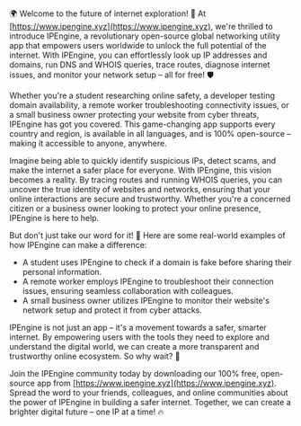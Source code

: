 🌍 Welcome to the future of internet exploration! 🚀 At [https://www.ipengine.xyz](https://www.ipengine.xyz), we're thrilled to introduce IPEngine, a revolutionary open-source global networking utility app that empowers users worldwide to unlock the full potential of the internet. With IPEngine, you can effortlessly look up IP addresses and domains, run DNS and WHOIS queries, trace routes, diagnose internet issues, and monitor your network setup – all for free! 🛡️

Whether you're a student researching online safety, a developer testing domain availability, a remote worker troubleshooting connectivity issues, or a small business owner protecting your website from cyber threats, IPEngine has got you covered. This game-changing app supports every country and region, is available in all languages, and is 100% open-source – making it accessible to anyone, anywhere.

Imagine being able to quickly identify suspicious IPs, detect scams, and make the internet a safer place for everyone. With IPEngine, this vision becomes a reality. By tracing routes and running WHOIS queries, you can uncover the true identity of websites and networks, ensuring that your online interactions are secure and trustworthy. Whether you're a concerned citizen or a business owner looking to protect your online presence, IPEngine is here to help.

But don't just take our word for it! 📡 Here are some real-world examples of how IPEngine can make a difference:

* A student uses IPEngine to check if a domain is fake before sharing their personal information.
* A remote worker employs IPEngine to troubleshoot their connection issues, ensuring seamless collaboration with colleagues.
* A small business owner utilizes IPEngine to monitor their website's network setup and protect it from cyber attacks.

IPEngine is not just an app – it's a movement towards a safer, smarter internet. By empowering users with the tools they need to explore and understand the digital world, we can create a more transparent and trustworthy online ecosystem. So why wait? 🚀

Join the IPEngine community today by downloading our 100% free, open-source app from [https://www.ipengine.xyz](https://www.ipengine.xyz). Spread the word to your friends, colleagues, and online communities about the power of IPEngine in building a safer internet. Together, we can create a brighter digital future – one IP at a time! 🔥